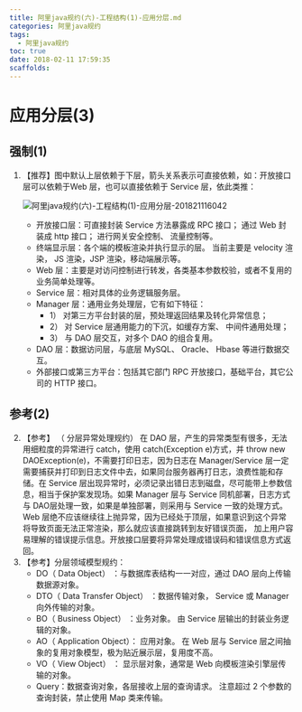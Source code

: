 ```yaml
---
title: 阿里java规约(六)-工程结构(1)-应用分层.md
categories: 阿里java规约
tags:
  - 阿里java规约
toc: true
date: 2018-02-11 17:59:35
scaffolds:
---
```

# 应用分层(3)
## 强制(1)
1. 【推荐】图中默认上层依赖于下层，箭头关系表示可直接依赖，如：开放接口层可以依赖于Web 层，也可以直接依赖于 Service 层，依此类推：

    ![阿里java规约(六)-工程结构(1)-应用分层-201821116042](http://blogimage.signalfire2017.com/image/work/阿里java规约(六)-工程结构(1)-应用分层-201821116042.png)
    * 开放接口层：可直接封装 Service 方法暴露成 RPC 接口； 通过 Web 封装成 http 接口； 进行网关安全控制、 流量控制等。
    * 终端显示层：各个端的模板渲染并执行显示的层。 当前主要是 velocity 渲染， JS 渲染，JSP 渲染，移动端展示等。
    * Web 层：主要是对访问控制进行转发，各类基本参数校验，或者不复用的业务简单处理等。
    * Service 层：相对具体的业务逻辑服务层。
    * Manager 层：通用业务处理层，它有如下特征：
        * 1） 对第三方平台封装的层，预处理返回结果及转化异常信息；
        * 2） 对 Service 层通用能力的下沉，如缓存方案、 中间件通用处理；
        * 3） 与 DAO 层交互，对多个 DAO 的组合复用。
    * DAO 层：数据访问层，与底层 MySQL、 Oracle、 Hbase 等进行数据交互。
    * 外部接口或第三方平台：包括其它部门 RPC 开放接口，基础平台，其它公司的 HTTP 接口。


## 参考(2)
2. 【参考】 （ 分层异常处理规约） 在 DAO 层，产生的异常类型有很多，无法用细粒度的异常进行 catch，使用 catch(Exception e)方式，并 throw new DAOException(e)，不需要打印日志，因为日志在 Manager/Service 层一定需要捕获并打印到日志文件中去，如果同台服务器再打日志，浪费性能和存储。在 Service 层出现异常时，必须记录出错日志到磁盘，尽可能带上参数信息，相当于保护案发现场。如果 Manager 层与 Service 同机部署，日志方式与 DAO层处理一致，如果是单独部署，则采用与 Service 一致的处理方式。 Web 层绝不应该继续往上抛异常，因为已经处于顶层，如果意识到这个异常将导致页面无法正常渲染，那么就应该直接跳转到友好错误页面， 加上用户容易理解的错误提示信息。开放接口层要将异常处理成错误码和错误信息方式返回。
3. 【参考】分层领域模型规约：
    * DO（ Data Object） ：与数据库表结构一一对应，通过 DAO 层向上传输数据源对象。
    * DTO（ Data Transfer Object） ：数据传输对象， Service 或 Manager 向外传输的对象。
    * BO（ Business Object） ：业务对象。 由 Service 层输出的封装业务逻辑的对象。
    * AO（ Application Object）： 应用对象。 在 Web 层与 Service 层之间抽象的复用对象模型，极为贴近展示层，复用度不高。
    * VO（ View Object） ： 显示层对象，通常是 Web 向模板渲染引擎层传输的对象。
    * Query：数据查询对象，各层接收上层的查询请求。 注意超过 2 个参数的查询封装，禁止使用 Map 类来传输。